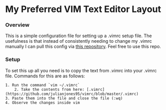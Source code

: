 # My Preferred VIM Text Editor Layout

### Overview 

This is a simple configuration file for setting up a .vimrc setup file. The usefulness 
is that instead of consistently needing to change my .vimrc manually I can pull this config
via [this repository](https://github.com/julianjones95/vimrc). Feel free to use this repo.

### Setup

To set this up all you need is to copy the text from .vimrc into your .vimrc file. Commands 
for this are as follows:

	1. Run the command `vim ~/.vimrc` 
    	2. Take the contents from here: [.vimrc](https://github.com/julianjones95/vimrc/blob/master/.vimrc) 
	3. Paste them into the file and close the file (:wq)
	4. Observe the changes inside vim 
